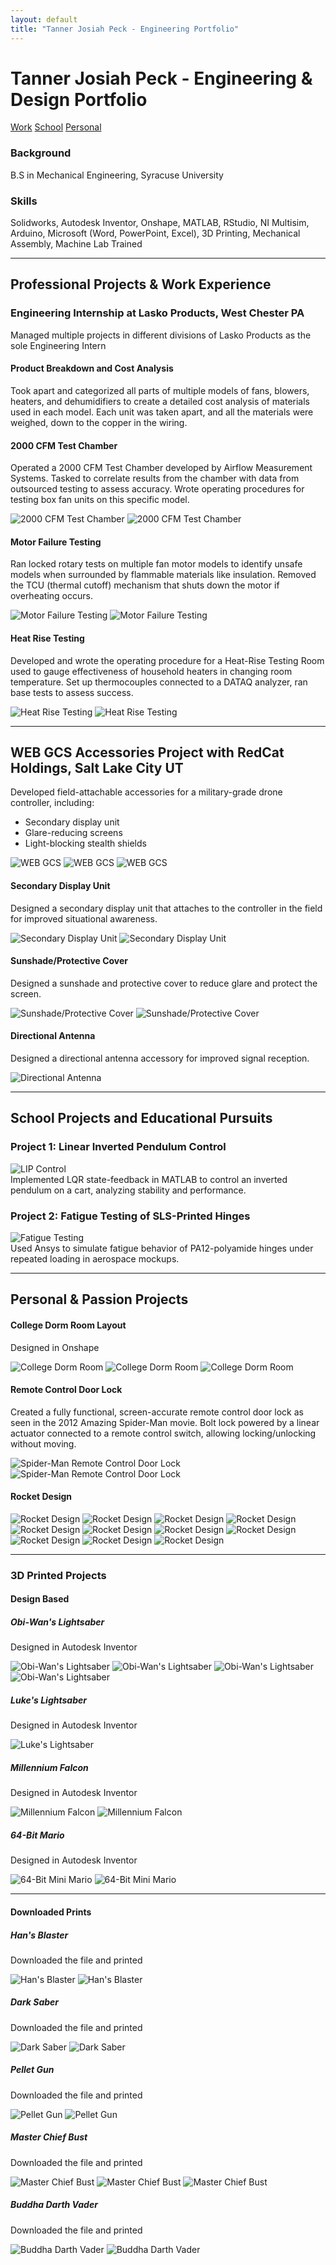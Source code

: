 ```yaml
---
layout: default
title: "Tanner Josiah Peck - Engineering Portfolio"
---
```


<!-- Hero Section -->
<div class="hero">
  <h1 class="site-title">Tanner Josiah Peck - Engineering & Design Portfolio</h1>
  <p class="site-subtitle"></p>

  <div class="section-buttons">
    <a href="#work-projects">Work</a>
    <a href="#school-projects">School</a>
    <a href="#personal-projects">Personal</a>
  </div>
</div>


### Background 
B.S in Mechanical Engineering, Syracuse University

### Skills
Solidworks, Autodesk Inventor, Onshape, MATLAB, RStudio, NI Multisim, Arduino, Microsoft (Word, PowerPoint, Excel), 
3D Printing, Mechanical Assembly, Machine Lab Trained

---

## <a id="work-projects"></a>Professional Projects & Work Experience

### Engineering Internship at Lasko Products, West Chester PA
Managed multiple projects in different divisions of Lasko Products as the sole Engineering Intern

#### Product Breakdown and Cost Analysis  
Took apart and categorized all parts of multiple models of fans, blowers, heaters, and dehumidifiers to create a detailed cost analysis of materials used in each model. Each unit was taken apart, and all the materials were weighed, down to the copper in the wiring.

#### 2000 CFM Test Chamber  
Operated a 2000 CFM Test Chamber developed by Airflow Measurement Systems. Tasked to correlate results from the chamber with data from outsourced testing to assess accuracy. Wrote operating procedures for testing box fan units on this specific model.

![2000 CFM Test Chamber](docs/assets/Lasko-CFM.jpg "2000 CFM Test Chamber")
![2000 CFM Test Chamber](docs/assets/Lasko-CFM-2.jpg "2000 CFM Test Chamber Detail")

#### Motor Failure Testing  
Ran locked rotary tests on multiple fan motor models to identify unsafe models when surrounded by flammable materials like insulation. Removed the TCU (thermal cutoff) mechanism that shuts down the motor if overheating occurs.

![Motor Failure Testing](docs/assets/Lasko-Motor.jpg "Motor Failure Testing")
![Motor Failure Testing](docs/assets/Lasko-Motor-2.jpg "Motor Failure Testing Detail")

#### Heat Rise Testing  
Developed and wrote the operating procedure for a Heat-Rise Testing Room used to gauge effectiveness of household heaters in changing room temperature. Set up thermocouples connected to a DATAQ analyzer, ran base tests to assess success.

![Heat Rise Testing](docs/assets/Lasko-Heat-Rise.jpg "Heat Rise Testing Room")
![Heat Rise Testing](docs/assets/Lasko-Heat-Rise-2.jpg "Heat Rise Testing Room Detail")

---

## <a id="school-projects"></a>WEB GCS Accessories Project with RedCat Holdings, Salt Lake City UT

Developed field-attachable accessories for a military-grade drone controller, including:

- Secondary display unit  
- Glare-reducing screens  
- Light-blocking stealth shields  

![WEB GCS](docs/assets/REDCAT-SOLIDWORKS-Assembly-2.jpg "WEB GCS Assembly")
![WEB GCS](docs/assets/REDCAT-SOLIDWORKS-Assembly.jpg "WEB GCS Assembly")
![WEB GCS](docs/assets/REDCAT-Assembly.jpg "WEB GCS Controller")

#### Secondary Display Unit  
Designed a secondary display unit that attaches to the controller in the field for improved situational awareness.

![Secondary Display Unit](docs/assets/REDCAT-SOLIDWORKS-Screen.jpg "Secondary Display Unit")
![Secondary Display Unit](docs/assets/REDCAT-Screen.jpg "Secondary Display Unit")

#### Sunshade/Protective Cover  
Designed a sunshade and protective cover to reduce glare and protect the screen.

![Sunshade/Protective Cover](docs/assets/REDCAT-SOLIDWORKS-Shader.jpg "Sunshade Cover")
![Sunshade/Protective Cover](docs/assets/REDCAT-SOLIDWORKS-Shader-2.jpg "Sunshade Cover Detail")

#### Directional Antenna  
Designed a directional antenna accessory for improved signal reception.

![Directional Antenna](docs/assets/REDCAT-Antenna-Specs.jpg "Directional Antenna Specifications")

---

## <a id="school-projects"></a>School Projects and Educational Pursuits

### Project 1: Linear Inverted Pendulum Control  
![LIP Control](docs/assets/lip.jpg "Linear Inverted Pendulum Control")  
Implemented LQR state-feedback in MATLAB to control an inverted pendulum on a cart, analyzing stability and performance.

### Project 2: Fatigue Testing of SLS-Printed Hinges  
![Fatigue Testing](docs/assets/fatigue.jpg "Fatigue Testing")  
Used Ansys to simulate fatigue behavior of PA12-polyamide hinges under repeated loading in aerospace mockups.

---

## <a id="personal-projects"></a>Personal & Passion Projects

#### College Dorm Room Layout  
Designed in Onshape

![College Dorm Room](docs/assets/Dorm-Room.jpg "Dorm Room Layout")
![College Dorm Room](docs/assets/Dorm-Room-2.jpg "Dorm Room Layout 2")
![College Dorm Room](docs/assets/Dorm-Room-3.jpg "Dorm Room Layout 3")

#### Remote Control Door Lock  
Created a fully functional, screen-accurate remote control door lock as seen in the 2012 Amazing Spider-Man movie. Bolt lock powered by a linear actuator connected to a remote control switch, allowing locking/unlocking without moving.

![Spider-Man Remote Control Door Lock](docs/assets/Arduino-Lock.jpg "Remote Control Door Lock")
![Spider-Man Remote Control Door Lock](docs/assets/Arduino-Lock-2.jpg "Remote Control Door Lock Detail")

#### Rocket Design  

![Rocket Design](docs/assets/Rocket-Full.jpg "Rocket Design")
![Rocket Design](docs/assets/Rocket-1.jpg "Rocket Design")
![Rocket Design](docs/assets/Rocket-2.jpg "Rocket Design")
![Rocket Design](docs/assets/Rocket-3.jpg "Rocket Design")
![Rocket Design](docs/assets/Rocket-4.jpg "Rocket Design")
![Rocket Design](docs/assets/Rocket-5.jpg "Rocket Design")
![Rocket Design](docs/assets/Rocket-6.jpg "Rocket Design")
![Rocket Design](docs/assets/Rocket-7.jpg "Rocket Design")
![Rocket Design](docs/assets/Rocket-Engine.jpg "Rocket Engine")
![Rocket Design](docs/assets/Rocket-Engine-Diagram.jpg "Rocket Engine Diagram")
![Rocket Design](docs/assets/Rocket-Fuel-Pump.jpg "Rocket Fuel Pump")

---

### 3D Printed Projects

#### Design Based 

##### Obi-Wan's Lightsaber  
Designed in Autodesk Inventor

![Obi-Wan's Lightsaber](docs/assets/ObiWan-Lightsaber-Render.jpg "Obi-Wan's Lightsaber")
![Obi-Wan's Lightsaber](docs/assets/ObiWan-Lightsaber.jpg "Obi-Wan's Lightsaber")
![Obi-Wan's Lightsaber](docs/assets/ObiWan-Lightsaber-2.jpg "Obi-Wan's Lightsaber")
![Obi-Wan's Lightsaber](docs/assets/ObiWan-Lightsaber-3.jpg "Obi-Wan's Lightsaber")

##### Luke's Lightsaber  
Designed in Autodesk Inventor

![Luke's Lightsaber](docs/assets/Luke-Lightsaber-Render.jpg "Luke's Lightsaber")

##### Millennium Falcon  
Designed in Autodesk Inventor 

![Millennium Falcon](docs/assets/Millenium-falcon.jpg "Millennium Falcon")
![Millennium Falcon](docs/assets/Millenium-falcon-2.jpg "Millennium Falcon")

##### 64-Bit Mario  
Designed in Autodesk Inventor

![64-Bit Mini Mario](docs/assets/Mario.jpg "64-Bit Mini Mario")
![64-Bit Mini Mario](docs/assets/Mario-2.jpg "64-Bit Mini Mario")

---

#### Downloaded Prints

##### Han's Blaster  
Downloaded the file and printed

![Han's Blaster](docs/assets/Hans-blaster.jpg "Han's Blaster")
![Han's Blaster](docs/assets/Hans-blaster-2.jpg "Han's Blaster")

##### Dark Saber  
Downloaded the file and printed 

![Dark Saber](docs/assets/Darksaber-2.jpg "Dark Saber")
![Dark Saber](docs/assets/Darksaber.jpg "Dark Saber")

##### Pellet Gun  
Downloaded the file and printed 

![Pellet Gun](docs/assets/Pellet-gun.jpg "Pellet Gun")
![Pellet Gun](docs/assets/Pellet-gun-2.jpg "Pellet Gun")

##### Master Chief Bust  
Downloaded the file and printed 

![Master Chief Bust](docs/assets/Master-Chief.jpg "Master Chief Bust")
![Master Chief Bust](docs/assets/Master-Chief-2.jpg "Master Chief Bust")
![Master Chief Bust](docs/assets/Master-Chief-3.jpg "Master Chief Bust")

##### Buddha Darth Vader  
Downloaded the file and printed 

![Buddha Darth Vader](docs/assets/Darth-Buddah.jpg "Buddha Darth Vader")
![Buddha Darth Vader](docs/assets/Darth-Buddah-2.jpg "Buddha Darth Vader")
